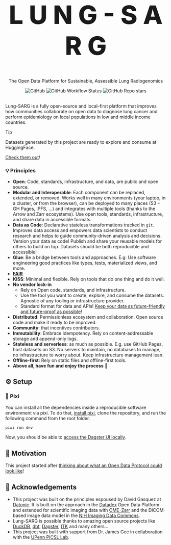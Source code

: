 <!-- markdownlint-disable MD033 MD041-->

<p align="center">
  <h1 style="font-size:80px; font-weight: 800;" align="center">L U N G - S A R G</h1>
  <p align="center">The Open Data Platform for Sustainable, Assessible Lung Radiogenomics</a> </p>
</p>

<div align="center">
  <img alt="GitHub" src="https://img.shields.io/github/license/radiogenomics/lung-sarg?style=flat-square">
  <img alt="GitHub Workflow Status" src="https://img.shields.io/github/actions/workflow/status/radiogenomics/lung-sarg/ci.yml?style=flat-square">
  <img alt="GitHub Repo stars" src="https://img.shields.io/github/stars/radiogenomics/lung-sarg?style=flat-square">
</div>

<br>

Lung-SARG is a fully open-source and local-first platform that improves how communities collaborate on open data to diagnose lung cancer and perform epidemiology on local populations in low and middle income countries.

> [!TIP]
> Datasets generated by this project are ready to explore and consume at HuggingFace.
>
> [Check them out](https://huggingface.co/radiogenomic)!

### 💡 Principles

- **Open**: Code, standards, infrastructure, and data, are public and open source.
- **Modular and Interoperable**: Each component can be replaced, extended, or removed. Works well in many environments (your laptop, in a cluster, or from the browser), can be deployed to many places (S3 + GH Pages, IPFS, ...) and integrates with multiple tools (thanks to the Arrow and Zarr ecosystems). Use open tools, standards, infrastructure, and share data in accessible formats.
- **Data as Code**: Declarative stateless transformations tracked in `git`. Improves data access and empowers data scientists to conduct research and helps to guide community-driven analysis and decisions. Version your data as code! Publish and share your reusable models for others to build on top. Datasets should be both reproducible and accessible!
- **Glue**: Be a bridge between tools and approaches. E.g: Use software engineering good practices like types, tests, materialized views, and more.
- [**FAIR**](https://www.go-fair.org/fair-principles/).
- **KISS**: Minimal and flexible. Rely on tools that do one thing and do it well.
- **No vendor lock-in**
  - Rely on Open code, standards, and infrastructure.
  - Use the tool you want to create, explore, and consume the datasets. Agnostic of any tooling or infrastructure provider.
  - Standard format for data and APIs! [Keep your data as future-friendly and future-proof as possible](https://indieweb.org/longevity)!
- **Distributed**: Permissionless ecosystem and collaboration. Open source code and make it ready to be improved.
- **Community**: that incentives contributors.
- **Immutability**: Embrace idempotency. Rely on content-addressable storage and append-only logs.
- **Stateless and serverless**: as much as possible. E.g. use GitHub Pages, host datasets on S3. No servers to maintain, no databases to manage, no infrastructure to worry about. Keep infrastructure management lean.
- **Offline-first**: Rely on static files and offline-first tools.
- **Above all, have fun and enjoy the process** 🎉

## ⚙️ Setup

### 🐍 Pixi

You can install all the dependencies inside a reproducible software environment via pixi. To do that, [install pixi](https://pixi.sh), clone the repository, and run the following command from the root folder.

```bash
pixi run dev
```

Now, you should be able to [access the Dagster UI locally](http://127.0.0.1:3000).

## 🎯 Motivation

This project started after [thinking about what an Open Data Protocol could look like](https://publish.obsidian.md/davidgasquez/Open+Data)!

## 👏 Acknowledgements

- This project was built on the principles espoused by David Gasquez at [Datonic](https://datonic.io). It is built on the approach in the [Datadex](https://datadex.datonic.io/) Open Data Platform and extended for scientific imaging data with [OME-Zarr](https://ngff.openmicroscopy.org/) and the DICOM-based image data model in the [NIH Imaging Data Commons](https://portal.imaging.datacommons.cancer.gov/).
- Lung-SARG is possible thanks to amazing open source projects like [DuckDB](https://www.duckdb.org/), [dbt](https://getdbt.com), [Dagster](https://dagster.io/), [ITK](https://docs.itk.org) and many others...
- This project was built with support from Dr. James Gee in collaboration with the [UPenn PICSL Lab](https://picsl.upenn.edu/).
